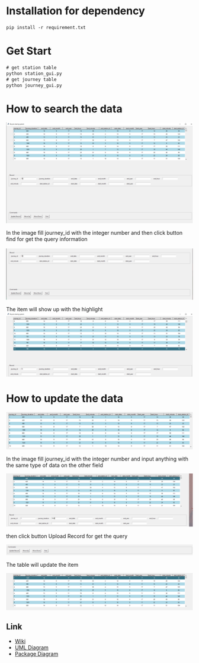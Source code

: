 # Installation for dependency
    pip install -r requirement.txt
    
# Get Start
    # get station table
    python station_gui.py
    # get journey table
    python journey_gui.py

# How to search the data

![search1](/image/search1.png)<br/>

In the image fill journey_id with the integer number and then click button find for get the query information   
<br/>
![search2](/image/search2.png)

The item will show up with the highlight
![search3](/image/search3.png)
# How to update the data

![update1](/image/update1.png)<br/>   

In the image fill journey_id with the integer number
and input anything with the same type of data on the other field

![update3](/image/update3.png)<br/>  

then click button Upload Record for get the query

![update4](/image/update4.png)<br/> 

The table will update the item

![update5](/image/update5.png)<br/>  

## Link
 - [Wiki](https://github.com/touchtool/london-bike-sharing-system/wiki)  
 - [UML Diagram](https://github.com/touchtool/london-bike-sharing-system/wiki/UML-Diagram)  
 - [Package Diagram](https://github.com/touchtool/london-bike-sharing-system/wiki/Package-Diagram)  
